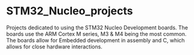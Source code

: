 # STM32_Nucleo_projects
Projects dedicated to using the STM32 Nucleo Development boards. The boards use the ARM Cortex M series, M3 &amp; M4 being the most common. The boards allow for Embedded development in assembly and C, which allows for close hardware interactions.
